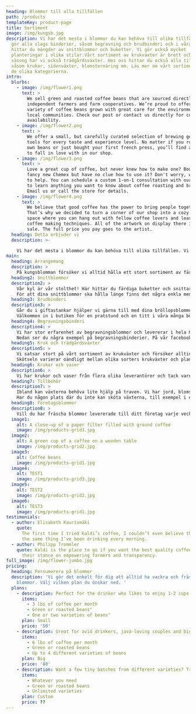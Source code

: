 ```yaml
---
heading: Blommor till alla tillfällen
path: /products
templateKey: product-page
title: Sortiment
image: /img/kungsb.jpg
description: Vi har det mesta i blommor du kan behöva till olika tillfällen. Vi
  gör alla slags binderier, såsom begravning och brudbinderi och i våra kylar
  hittar du mängder av snittblommor och buketter. Vi gör också mycket
  planteringar i olika stilar.Vårt sortiment av krukväxter är brett och vid
  säsong har vi också trädgårdsväxter. Hos oss hittar du också alla tillbehör
  såsom krukor, sidenväxter, blomsternäring mm. Läs mer om vårt sortiment under
  de olika kategorierna.
intro:
  blurbs:
    - image: /img/flower1.png
      text: >
        We sell green and roasted coffee beans that are sourced directly from
        independent farmers and farm cooperatives. We’re proud to offer a
        variety of coffee beans grown with great care for the environment and
        local communities. Check our post or contact us directly for current
        availability.
    - image: /img/flower2.png
      text: >
        We offer a small, but carefully curated selection of brewing gear and
        tools for every taste and experience level. No matter if you roast your
        own beans or just bought your first french press, you’ll find a gadget
        to fall in love with in our shop.
    - image: /img/flower3.png
      text: >
        Love a great cup of coffee, but never knew how to make one? Bought a
        fancy new Chemex but have no clue how to use it? Don't worry, we’re here
        to help. You can schedule a custom 1-on-1 consultation with our baristas
        to learn anything you want to know about coffee roasting and brewing.
        Email us or call the store for details.
    - image: /img/flower4.png
      text: >
        We believe that good coffee has the power to bring people together.
        That’s why we decided to turn a corner of our shop into a cozy meeting
        space where you can hang out with fellow coffee lovers and learn about
        coffee making techniques. All of the artwork on display there is for
        sale. The full price you pay goes to the artist.
  heading: Detta erbjuder vi
  description: >-

    Vi har det mesta i blommor du kan behöva till olika tillfällen. Vi gör alla slags binderier, såsom begravning och brudbinderi och i våra kylar hittar du mängder av snittblommor och buketter. Vi gör också mycket planteringar i olika stilar.Vårt sortiment av krukväxter är brett och vid säsong har vi också trädgårdsväxter. Hos oss hittar du också alla tillbehör såsom krukor, sidenväxter, blomsternäring mm. Läs mer om vårt sortiment under de olika kategorierna.
main:
  heading: Arrangemang
  description: >
    På kungsblomman försöker vi alltid hålla ett stort sortiment av färdiga arrangemang. Både buketter, snittarrangemang i kruka, planteringar mm. Detta för att spara tid för dig som kund, men också för att vi vill inspirera! Kanske kan du hitta det där lilla extra att ge bort till nån du bryr dig om, eller varför inte sätta hemma på bordet?
  heading2: Snittblommor
  description2: >
    Vår kyl är vår stolthet! Här hittar du färdiga buketter och snittarrangemang i olika stilar och prisklasser. Vi har också ett stort sortiment av buntade blommor till bra priser. Hittar du inte det du söker här, så hjälper vi gärna till att sätta ihop en bukett eller arrangemang efter dina önskemål. Välkomna in i kylan!
    För att dina snittblommor ska hålla länge finns det några enkla men viktiga tips. Snitta stjälkarna med vass kniv eller snittverktyg och sätt dem i vas med mycket vatten. Om du fick en påse med snittnäring med dig från butiken så häller du i denna. Fyll på vatten ofta efter hand blommorna dricker och byt gärna vatten helt efter ett par dagar. Snittblommor håller i regel bäst i svalare temperaturer så har du ett svalt ställe kan det löna sig att ställa dem där, tex på natten. Tulpaner som inte dragit vatten när de köps, tex 10-packar, ska stå med plasten om i vatten ett par timmar innan de arrangeras.
  heading3: Brudbinderi
  description3: >
    Går du i giftastankar hjälper vi gärna till med dina bröllopsblommor. Vi gör allt från brudbuketten till bordsdekorationer, brudgumscorsage och tärnbuketter. Våra duktiga florister hjälper dig att hitta just det du vill ha. Nedan ser du några av alla hundratals brudbuketter och tillbehör vi gjort. På vår facebooksida hittar du fler bilder.
    Välkommen in i butiken för en pratstund och en titt i våra många böcker och pärmar för mer inspiration!
  heading4: Begravningsbinderi
  description4: >
    Vi har stor erfarenhet av begravningsblommor och levererar i hela Kungsbacka. Vill du skicka blommor till en begravning någon annanstans i Sverige, eller världen, hjälper vi till att förmedla det via en annan butik.
    Nedan ser du några exempel på begravningsbinderier. På vår facebooksida hittar du fler bilder. Välkomna att ringa eller besöka oss i butiken för beställning och rådgivning.
  heading5: Kruk och trädgårdsväxter
  description5: >
    Vi satsar stort på vårt sortiment av krukväxter och försöker alltid hitta nyheter. På vår facebooksida hittar du nyheterna. Vi handlar våra växter både från lokala odlare, från Danmark och från blomsterauktionen i Aalsmeer, Holland. Under säsong har vi en mängd olika trädgårdsblommor i vårt växthus och på vår utegård.
    Skötseln varierar oändligt mellan olika sorters krukväxter och plantor. Välkomna att ringa eller besöka oss för råd och tips.
  heading6: Krukor och vaser
  description6: >
    Vi har krukor och vaser från flera olika leverantörer och tack vare det kan vi hålla ett bra och prisvärt sortiment i alla färger, former och material. Vi har både krukor till fönsterväxterna, lite större till golvväxter och utomhuskrukor i olika material. Våra huvudleverantörer är Ensi och VK vividi. Välkommen in och kika!
  heading7: Tillbehör
  description7: >
    Ibland kan växterna behöva lite hjälp på traven. Vi har jord, blomsternäring, medel mot växtangrepp och sjukdomar, krukor för omplantering mm. Vi säljer också olika sorters oasis och andra binderiartiklar om du vill arrangera dina snittblommor själv.
    Har du någon plats där du inte kan sköta växterna, till exempel i en mörk hall eller i sommarstugan, har vi också ett stort sortiment av konstgjorda växter.
  heading8: Företagsblommor
  description8: >
    Vill du har fräscha blommor levererade till ditt företag varje vecka eller till något särskilt event? Eller kanske vill du ha uppvakta personal och kunder? Hör av dig till oss så hjälper vi till. Välkomna!
  image1:
    alt: A close-up of a paper filter filled with ground coffee
    image: /img/products-grid3.jpg
  image2:
    alt: A green cup of a coffee on a wooden table
    image: /img/products-grid2.jpg
  image3:
    alt: Coffee beans
    image: /img/products-grid1.jpg
  image4:
    alt: TEST1
    image: /img/products-grid3.jpg
  image5:
    alt: TEST2
    image: /img/products-grid2.jpg
  image6:
    alt: TEST3
    image: /img/products-grid1.jpg
testimonials:
  - author: Elisabeth Kaurismäki
    quote:
      The first time I tried Kaldi’s coffee, I couldn’t even believe that was
      the same thing I’ve been drinking every morning.
  - author: Philipp Trommler
    quote: Kaldi is the place to go if you want the best quality coffee. I love
      their stance on empowering farmers and transparency.
full_image: /img/flower-jumbo.jpg
pricing:
  heading: Pernumerera på blommor
  description: 'Vi gör det enkelt för dig att alltid ha vackra och fräscha
    blommor. Välj vilken plan du önskar ned. '
  plans:
    - description: Perfect for the drinker who likes to enjoy 1-2 cups per day.
      items:
        - 3 lbs of coffee per month
        - Green or roasted beans"
        - One or two varieties of beans"
      plan: Small
      price: '50'
    - description: Great for avid drinkers, java-loving couples and bigger crowds
      items:
        - 6 lbs of coffee per month
        - Green or roasted beans
        - Up to 4 different varieties of beans
      plan: Big
      price: '80'
    - description: Want a few tiny batches from different varieties? Try our custom plan
      items:
        - Whatever you need
        - Green or roasted beans
        - Unlimited varieties
      plan: Custom
      price: ??
---
```

